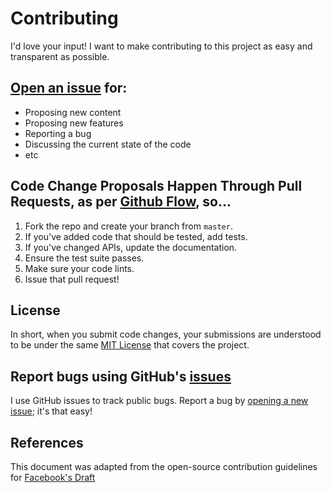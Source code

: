 # Contributing
I'd love your input! I want to make contributing to this project as easy and transparent as possible.

## [Open an issue](https://github.com/CS-1030/CS-1030.github.io/issues/new) for:
- Proposing new content
- Proposing new features
- Reporting a bug
- Discussing the current state of the code
- etc

## Code Change Proposals Happen Through Pull Requests, as per [Github Flow](https://guides.github.com/introduction/flow/index.html), so... 

1. Fork the repo and create your branch from `master`.
2. If you've added code that should be tested, add tests.
3. If you've changed APIs, update the documentation.
4. Ensure the test suite passes.
5. Make sure your code lints.
6. Issue that pull request!

## License
In short, when you submit code changes, your submissions are understood to be under the same [MIT License](http://choosealicense.com/licenses/mit/) that covers the project. 

## Report bugs using GitHub's [issues](https://github.com/CS-1030/CS-1030.github.io/issues)
I use GitHub issues to track public bugs. Report a bug by [opening a new issue](https://github.com/CS-1030/CS-1030.github.io/issues/new); it's that easy!

## References
This document was adapted from the open-source contribution guidelines for [Facebook's Draft](https://github.com/facebook/draft-js/blob/a9316a723f9e918afde44dea68b5f9f39b7d9b00/CONTRIBUTING.md)
